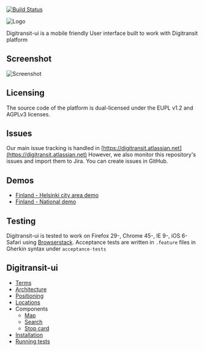 [![Build Status](https://snap-ci.com/HSLdevcom/digitransit-ui/branch/master/build_image)](https://snap-ci.com/HSLdevcom/digitransit-ui/branch/master/)

![Logo](https://raw.githubusercontent.com/wiki/HSLdevcom/digitransit/images/logo.png)

Digitransit-ui is a mobile friendly User interface built to work with Digitransit platform

## Screenshot
![Screenshot](https://raw.githubusercontent.com/HSLdevcom/digitransit-ui/master/docs/images/screenshot.png)

## Licensing
The source code of the platform is dual-licensed under the EUPL v1.2 and AGPLv3 licenses.

## Issues
Our main issue tracking is handled in [https://digitransit.atlassian.net](https://digitransit.atlassian.net)
However, we also monitor this repository's issues and import them to Jira. You can create issues in GitHub.

## Demos
* [Finland - Helsinki city area demo](http://matka.hsl.fi/)
* [Finland - National demo](http://digitransit.fi/digitransit-ui/)

## Testing

Digitransit-ui is tested to work on Firefox 29-, Chrome 45-, IE 9-, iOS 6- Safari using [Browserstack](http://www.browserstack.com/). Acceptance tests are written in `.feature` files in Gherkin syntax under `acceptance-tests`

## Digitransit-ui
* [Terms](docs/Terms.md)
* [Architecture](docs/Architecture.md)
* [Positioning](docs/Position.md)
* [Locations](docs/Location.md)
* Components
  * [Map](docs/Component-map.md)
  * [Search](docs/Component-search.md)
  * [Stop card](docs/Component-stop-card.md)
* [Installation](docs/Installation.md)
* [Running tests](docs/Tests.md)
